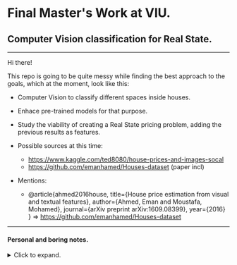 # Final Master's Work at VIU.
## Computer Vision classification for Real State.

----------------------------------


Hi there!

This repo is going to be quite messy while finding the best approach to the goals, which at the moment, look like this:
- Computer Vision to classify different spaces inside houses.
- Enhace pre-trained models for that purpose.
- Study the viability of creating a Real State pricing problem, adding the previous results as features.


- Possible sources at this time:
    - https://www.kaggle.com/ted8080/house-prices-and-images-socal
    - https://github.com/emanhamed/Houses-dataset (paper incl)


- Mentions:
    - @article{ahmed2016house, title={House price estimation from visual and textual features}, author={Ahmed, Eman and Moustafa, Mohamed}, journal={arXiv preprint arXiv:1609.08399}, year={2016} } => https://github.com/emanhamed/Houses-dataset
-----------------------------------------

#### Personal and boring notes.
<details>
  <summary>Click to expand.</summary>
TFM: Línea Temática: Sistema automático de clasificación de viviendas mediante el uso únicamente de fotografías


# Notes

- RoomNet
    - forkeada
    - 6 clasificaciones: Backyard-0, Bathroom-1, Bedroom-2, Frontyard-3, Kitchen-4, LivingRoom-5
- Redes neuronales convolucionales / versiones, como la vgg-19
- long short term memory (LSTM), and fully connected neural networks

- Preprocesado: 'contrast-limited adaptive histogram equalization (CLAHE) for image enhancement
- AHE: es una manera de mejorar el contraste en imágenes, con una superposición de histogramas, cada uno correspondiendo a partes diferentes de la imagen. Mejora los bordes y la definición, pero puede meter mucho ruido en zonas homogéneas de la imagen, y CLAHE lo qu ehace es optimizar esto.

- https://towardsdatascience.com/fast-real-estate-image-classification-using-machine-learning-with-code-32e0539eab96

- https://www.researchgate.net/publication/316494092_Real_Estate_Image_Classification

- https://restb.ai/
    - no veo que haya una api disponible para uso personal gratuito

- https://vize.ai/real-estate
    - no veo que haya una api disponible para uso personal

- https://www.spiedigitallibrary.org/conference-proceedings-of-spie/11069/110691I/Classification-of-real-estate-images-using-transfer-learning/10.1117/12.2524417.short?SSO=1 
    - de pago

- https://www.trulia.com/blog/tech/image-recognition/#
    - entiendo que esta web es para coger ideas

- https://datafiniti.co/products/property-data/?gclid=Cj0KCQjwjPaCBhDkARIsAISZN7QOjbchXQJ_mQ37hpHtyPSpK-AV7S-LpZ-BxvjY2ic4vr3oxRlacWkaAjSXEALw_wcB
    - lo mismo pero tiene ubicación en google maps

- https://ieeexplore.ieee.org/abstract/document/7926631
    - de pago

# PASOS:

- descargar datasets públicos
    - con imágenes
    - buscar dataset con precio, e imágenes, 500-600 imágenes

- usar la roomNet para clasificar automáticamente las imágenes... o no

-  keras
    -  https://customers.pyimagesearch.com/lesson-sample-training-your-first-cnn/
    - https://www.pyimagesearch.com/2018/04/16/keras-and-convolutional-neural-networks-cnns/


</details>

